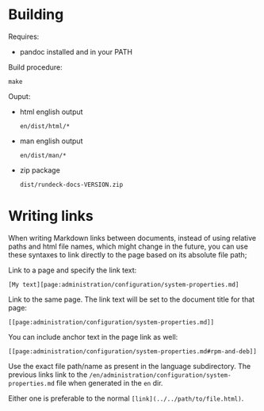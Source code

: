 # Building

Requires:

* pandoc installed and in your PATH

Build procedure:

    make

Ouput:

* html english output

  `en/dist/html/*`

* man english output

  `en/dist/man/*`

* zip package

  `dist/rundeck-docs-VERSION.zip`

# Writing links

When writing Markdown links between documents, instead of using relative paths and html file names, which might change in the future, you can use these syntaxes to link directly to the page based on its absolute file path;

Link to a page and specify the link text:
    
    [My text][page:administration/configuration/system-properties.md]

Link to the same page. The link text will be set to the document title for that page:

    [[page:administration/configuration/system-properties.md]]
    
You can include anchor text in the page link as well:

    [[page:administration/configuration/system-properties.md#rpm-and-deb]]

Use the exact file path/name as present in the language subdirectory.  The previous links link to the `/en/administration/configuration/system-properties.md` file when generated in the `en` dir.

Either one is preferable to the normal `[link](../../path/to/file.html)`.
